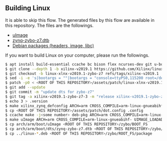 ## Building Linux
It is able to skip this flow. The generated files by this flow are available in this repository.
The files are the followings.
- [uImage](../../zybo/BOOT_FS/uImage)
- [zynq-zybo-z7.dtb](../../zybo/BOOT_FS/zynq-zybo-z7.dtb)
- [Debian packages (headers, image, libc)](../../zybo/ROOT_FS/package/)

If you want to build Linux on your computer, please run the followings.
``` sh
$ apt install build-essential ccache bc bison flex ncurses-dev git u-boot-tools
$ git clone --depth 1 -b xilinx-v2019.1 https://github.com/Xilinx/linux-xlnx.git linux-xlnx-v2019.1-zybo-z7 && cd linux-xlnx-v2019.1-zybo-z7
$ git checkout -b linux-xlnx-v2019.1-zybo-z7 refs/tags/xilinx-v2019.1
$ sed -i -e 's|bootargs = ""|bootargs = "console=ttyPS0,115200 root=/dev/mmcblk0p2 rw earlyprintk rootfstype=ext4 rootwait devtmpfs.mount=1 uio_pdrv_genirq.of_id=generic-uio earlycon"|g' arch/arm/boot/dts/zynq-zybo-z7.dts
$ patch -p0 < <ROOT OF THIS REPOSITORY>/assets/patch/linux-xlnx-v2019.1-zybo-z7-builddeb.diff
$ git add --update
$ git commit -m "update dts for zybo-z7"
$ git tag -a xilinx-v2019.1-zybo-z7-3 -m "release xilinx-v2019.1-zybo-z7-3"
$ echo 3 > .version
$ make xilinx_zynq_defconfig ARCH=arm CROSS_COMPILE=arm-linux-gnueabihf-
$ cp <ROOT OF THIS REPOSITORY>/assets/patch/dot.config .config
$ ccache make -j<some number> deb-pkg ARCH=arm CROSS_COMPILE=arm-linux-gnueabihf- DTC_FLAGS=--symbols
$ make uImage ARCH=arm CROSS_COMPILE=arm-linux-gnueabihf- UIMAGE_LOADADDR=0x8000
$ cp arch/arm/boot/uImage <ROOT OF THIS REPOSITORY>/zybo/BOOT_FS
$ cp arch/arm/boot/dts/zynq-zybo-z7.dtb <ROOT OF THIS REPOSITORY>/zybo/BOOT_FS
$ cp ../linux-*.deb <ROOT OF THIS REPOSITORY>/zybo/ROOT_FS/package
```
